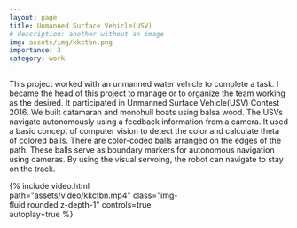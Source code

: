 ```yaml
---
layout: page
title: Unmanned Surface Vehicle(USV)
# description: another without an image
img: assets/img/kkctbn.png
importance: 3
category: work
---
```


This project worked with an unmanned water vehicle
to complete a task. I became the head of this project to manage or to organize the team working as the desired. It
participated in Unmanned Surface Vehicle(USV) Contest 2016. We built catamaran and monohull boats using balsa
wood. The USVs navigate autonomously using a feedback information from a camera. It used a basic concept of
computer vision to detect the color and calculate theta of colored balls. There are color-coded balls arranged on the
edges of the path. These balls serve as boundary markers for autonomous navigation using cameras. By using the
visual servoing, the robot can navigate to stay on the track.


<div class="col-sm mt-3 mt-md-0 rotate-video" style="max-width: 320px;">
    {% include video.html path="assets/video/kkctbn.mp4" class="img-fluid rounded z-depth-1" controls=true autoplay=true %}
</div>

